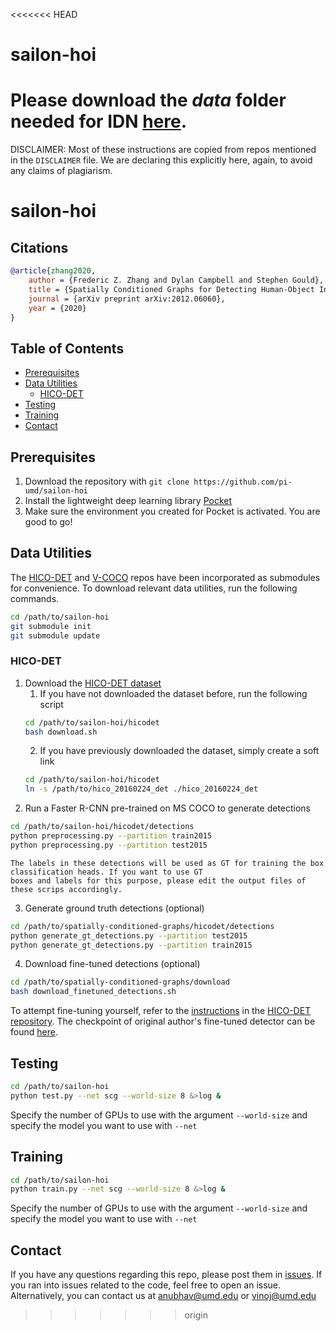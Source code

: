 <<<<<<< HEAD
# sailon-hoi

Please download the *data* folder needed for IDN [here](https://drive.google.com/file/d/1iHVHrIsJTT97Bmlb1yuLv76C-07YljeP/view?usp=sharing).
=======
DISCLAIMER: Most of these instructions are copied from repos mentioned in the `DISCLAIMER` file. We are declaring this
explicitly here, again, to avoid any claims of plagiarism.

# sailon-hoi

## Citations
```bibtex
@article{zhang2020,
	author = {Frederic Z. Zhang and Dylan Campbell and Stephen Gould},
	title = {Spatially Conditioned Graphs for Detecting Human-Object Interactions},
	journal = {arXiv preprint arXiv:2012.06060},
	year = {2020}
}
```
## Table of Contents

- [Prerequisites](#prerequisites)
- [Data Utilities](#data-utilities)
    * [HICO-DET](#hico-det)
- [Testing](#testing)
- [Training](#training)
- [Contact](#contact)

## Prerequisites

1. Download the repository with `git clone https://github.com/pi-umd/sailon-hoi`
2. Install the lightweight deep learning library [Pocket](https://github.com/fredzzhang/pocket)
3. Make sure the environment you created for Pocket is activated. You are good to go!

## Data Utilities

The [HICO-DET](https://github.com/pi-umd/hicodet) and [V-COCO](https://github.com/pi-umd/vcoco) repos have been incorporated as submodules for convenience. To download relevant data utilities, run the following commands.
```bash
cd /path/to/sailon-hoi
git submodule init
git submodule update
```
### HICO-DET
1. Download the [HICO-DET dataset](https://drive.google.com/open?id=1QZcJmGVlF9f4h-XLWe9Gkmnmj2z1gSnk)
    1. If you have not downloaded the dataset before, run the following script
    ```bash
    cd /path/to/sailon-hoi/hicodet
    bash download.sh
    ```
    2. If you have previously downloaded the dataset, simply create a soft link
    ```bash
    cd /path/to/sailon-hoi/hicodet
    ln -s /path/to/hico_20160224_det ./hico_20160224_det
    ```
2. Run a Faster R-CNN pre-trained on MS COCO to generate detections
```bash
cd /path/to/sailon-hoi/hicodet/detections
python preprocessing.py --partition train2015
python preprocessing.py --partition test2015
```

```
The labels in these detections will be used as GT for training the box classification heads. If you want to use GT
boxes and labels for this purpose, please edit the output files of these scrips accordingly.
```

3. Generate ground truth detections (optional)
```bash
cd /path/to/spatially-conditioned-graphs/hicodet/detections
python generate_gt_detections.py --partition test2015 
python generate_gt_detections.py --partition train2015 
```
4. Download fine-tuned detections (optional)
```bash
cd /path/to/spatially-conditioned-graphs/download
bash download_finetuned_detections.sh
```
To attempt fine-tuning yourself, refer to the [instructions](https://github.com/pi-umd/hicodet/tree/main/detections#fine-tune-the-detector-on-hico-det) in the [HICO-DET repository](https://github.com/pi-umd/hicodet). The checkpoint of original author's fine-tuned detector can be found [here](https://drive.google.com/file/d/11lS2BQ_In-22Q-SRTRjRQaSLg9nSim9h/view?usp=sharing).

## Testing
```bash
cd /path/to/sailon-hoi
python test.py --net scg --world-size 8 &>log &
```
Specify the number of GPUs to use with the argument `--world-size` and specify the model you want to use with `--net`

## Training
```bash
cd /path/to/sailon-hoi
python train.py --net scg --world-size 8 &>log &
```
Specify the number of GPUs to use with the argument `--world-size` and specify the model you want to use with `--net`


## Contact

If you have any questions regarding this repo, please post them in [issues](https://github.com/pi-umd/sailon-hoi/issues). If you ran into issues related to the code, feel free to open an issue. Alternatively, you can contact us at anubhav@umd.edu or vinoj@umd.edu
>>>>>>> origin

